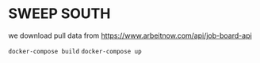 # SWEEP SOUTH

 we download pull data from <https://www.arbeitnow.com/api/job-board-api>

`docker-compose build`
`docker-compose up`
